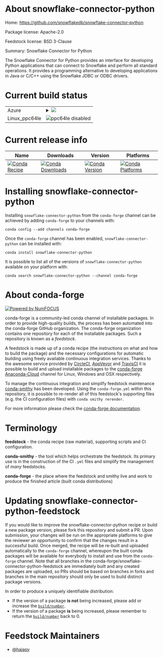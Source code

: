 About snowflake-connector-python
================================

Home: https://github.com/snowflakedb/snowflake-connector-python

Package license: Apache-2.0

Feedstock license: BSD 3-Clause

Summary: Snowflake Connector for Python

The Snowflake Connector for Python provides an interface for
developing Python applications that can connect to Snowflake
and perform all standard operations. It provides a programming
alternative to developing applications in Java or C/C++ using
the Snowflake JDBC or ODBC drivers.


Current build status
====================


<table>
    
  <tr>
    <td>Azure</td>
    <td>
      <details>
        <summary>
          <a href="https://dev.azure.com/conda-forge/feedstock-builds/_build/latest?definitionId=5214&branchName=master">
            <img src="https://dev.azure.com/conda-forge/feedstock-builds/_apis/build/status/snowflake-connector-python-feedstock?branchName=master">
          </a>
        </summary>
        <table>
          <thead><tr><th>Variant</th><th>Status</th></tr></thead>
          <tbody><tr>
              <td>linux_python2.7</td>
              <td>
                <a href="https://dev.azure.com/conda-forge/feedstock-builds/_build/latest?definitionId=5214&branchName=master">
                  <img src="https://dev.azure.com/conda-forge/feedstock-builds/_apis/build/status/snowflake-connector-python-feedstock?branchName=master&jobName=linux&configuration=linux_python2.7" alt="variant">
                </a>
              </td>
            </tr><tr>
              <td>linux_python3.6</td>
              <td>
                <a href="https://dev.azure.com/conda-forge/feedstock-builds/_build/latest?definitionId=5214&branchName=master">
                  <img src="https://dev.azure.com/conda-forge/feedstock-builds/_apis/build/status/snowflake-connector-python-feedstock?branchName=master&jobName=linux&configuration=linux_python3.6" alt="variant">
                </a>
              </td>
            </tr><tr>
              <td>linux_python3.7</td>
              <td>
                <a href="https://dev.azure.com/conda-forge/feedstock-builds/_build/latest?definitionId=5214&branchName=master">
                  <img src="https://dev.azure.com/conda-forge/feedstock-builds/_apis/build/status/snowflake-connector-python-feedstock?branchName=master&jobName=linux&configuration=linux_python3.7" alt="variant">
                </a>
              </td>
            </tr><tr>
              <td>linux_python3.8</td>
              <td>
                <a href="https://dev.azure.com/conda-forge/feedstock-builds/_build/latest?definitionId=5214&branchName=master">
                  <img src="https://dev.azure.com/conda-forge/feedstock-builds/_apis/build/status/snowflake-connector-python-feedstock?branchName=master&jobName=linux&configuration=linux_python3.8" alt="variant">
                </a>
              </td>
            </tr><tr>
              <td>osx_python2.7</td>
              <td>
                <a href="https://dev.azure.com/conda-forge/feedstock-builds/_build/latest?definitionId=5214&branchName=master">
                  <img src="https://dev.azure.com/conda-forge/feedstock-builds/_apis/build/status/snowflake-connector-python-feedstock?branchName=master&jobName=osx&configuration=osx_python2.7" alt="variant">
                </a>
              </td>
            </tr><tr>
              <td>osx_python3.6</td>
              <td>
                <a href="https://dev.azure.com/conda-forge/feedstock-builds/_build/latest?definitionId=5214&branchName=master">
                  <img src="https://dev.azure.com/conda-forge/feedstock-builds/_apis/build/status/snowflake-connector-python-feedstock?branchName=master&jobName=osx&configuration=osx_python3.6" alt="variant">
                </a>
              </td>
            </tr><tr>
              <td>osx_python3.7</td>
              <td>
                <a href="https://dev.azure.com/conda-forge/feedstock-builds/_build/latest?definitionId=5214&branchName=master">
                  <img src="https://dev.azure.com/conda-forge/feedstock-builds/_apis/build/status/snowflake-connector-python-feedstock?branchName=master&jobName=osx&configuration=osx_python3.7" alt="variant">
                </a>
              </td>
            </tr><tr>
              <td>osx_python3.8</td>
              <td>
                <a href="https://dev.azure.com/conda-forge/feedstock-builds/_build/latest?definitionId=5214&branchName=master">
                  <img src="https://dev.azure.com/conda-forge/feedstock-builds/_apis/build/status/snowflake-connector-python-feedstock?branchName=master&jobName=osx&configuration=osx_python3.8" alt="variant">
                </a>
              </td>
            </tr><tr>
              <td>win_python2.7</td>
              <td>
                <a href="https://dev.azure.com/conda-forge/feedstock-builds/_build/latest?definitionId=5214&branchName=master">
                  <img src="https://dev.azure.com/conda-forge/feedstock-builds/_apis/build/status/snowflake-connector-python-feedstock?branchName=master&jobName=win&configuration=win_python2.7" alt="variant">
                </a>
              </td>
            </tr><tr>
              <td>win_python3.6</td>
              <td>
                <a href="https://dev.azure.com/conda-forge/feedstock-builds/_build/latest?definitionId=5214&branchName=master">
                  <img src="https://dev.azure.com/conda-forge/feedstock-builds/_apis/build/status/snowflake-connector-python-feedstock?branchName=master&jobName=win&configuration=win_python3.6" alt="variant">
                </a>
              </td>
            </tr><tr>
              <td>win_python3.7</td>
              <td>
                <a href="https://dev.azure.com/conda-forge/feedstock-builds/_build/latest?definitionId=5214&branchName=master">
                  <img src="https://dev.azure.com/conda-forge/feedstock-builds/_apis/build/status/snowflake-connector-python-feedstock?branchName=master&jobName=win&configuration=win_python3.7" alt="variant">
                </a>
              </td>
            </tr><tr>
              <td>win_python3.8</td>
              <td>
                <a href="https://dev.azure.com/conda-forge/feedstock-builds/_build/latest?definitionId=5214&branchName=master">
                  <img src="https://dev.azure.com/conda-forge/feedstock-builds/_apis/build/status/snowflake-connector-python-feedstock?branchName=master&jobName=win&configuration=win_python3.8" alt="variant">
                </a>
              </td>
            </tr>
          </tbody>
        </table>
      </details>
    </td>
  </tr>
  <tr>
    <td>Linux_ppc64le</td>
    <td>
      <img src="https://img.shields.io/badge/ppc64le-disabled-lightgrey.svg" alt="ppc64le disabled">
    </td>
  </tr>
</table>

Current release info
====================

| Name | Downloads | Version | Platforms |
| --- | --- | --- | --- |
| [![Conda Recipe](https://img.shields.io/badge/recipe-snowflake--connector--python-green.svg)](https://anaconda.org/conda-forge/snowflake-connector-python) | [![Conda Downloads](https://img.shields.io/conda/dn/conda-forge/snowflake-connector-python.svg)](https://anaconda.org/conda-forge/snowflake-connector-python) | [![Conda Version](https://img.shields.io/conda/vn/conda-forge/snowflake-connector-python.svg)](https://anaconda.org/conda-forge/snowflake-connector-python) | [![Conda Platforms](https://img.shields.io/conda/pn/conda-forge/snowflake-connector-python.svg)](https://anaconda.org/conda-forge/snowflake-connector-python) |

Installing snowflake-connector-python
=====================================

Installing `snowflake-connector-python` from the `conda-forge` channel can be achieved by adding `conda-forge` to your channels with:

```
conda config --add channels conda-forge
```

Once the `conda-forge` channel has been enabled, `snowflake-connector-python` can be installed with:

```
conda install snowflake-connector-python
```

It is possible to list all of the versions of `snowflake-connector-python` available on your platform with:

```
conda search snowflake-connector-python --channel conda-forge
```


About conda-forge
=================

[![Powered by NumFOCUS](https://img.shields.io/badge/powered%20by-NumFOCUS-orange.svg?style=flat&colorA=E1523D&colorB=007D8A)](http://numfocus.org)

conda-forge is a community-led conda channel of installable packages.
In order to provide high-quality builds, the process has been automated into the
conda-forge GitHub organization. The conda-forge organization contains one repository
for each of the installable packages. Such a repository is known as a *feedstock*.

A feedstock is made up of a conda recipe (the instructions on what and how to build
the package) and the necessary configurations for automatic building using freely
available continuous integration services. Thanks to the awesome service provided by
[CircleCI](https://circleci.com/), [AppVeyor](https://www.appveyor.com/)
and [TravisCI](https://travis-ci.com/) it is possible to build and upload installable
packages to the [conda-forge](https://anaconda.org/conda-forge)
[Anaconda-Cloud](https://anaconda.org/) channel for Linux, Windows and OSX respectively.

To manage the continuous integration and simplify feedstock maintenance
[conda-smithy](https://github.com/conda-forge/conda-smithy) has been developed.
Using the ``conda-forge.yml`` within this repository, it is possible to re-render all of
this feedstock's supporting files (e.g. the CI configuration files) with ``conda smithy rerender``.

For more information please check the [conda-forge documentation](https://conda-forge.org/docs/).

Terminology
===========

**feedstock** - the conda recipe (raw material), supporting scripts and CI configuration.

**conda-smithy** - the tool which helps orchestrate the feedstock.
                   Its primary use is in the construction of the CI ``.yml`` files
                   and simplify the management of *many* feedstocks.

**conda-forge** - the place where the feedstock and smithy live and work to
                  produce the finished article (built conda distributions)


Updating snowflake-connector-python-feedstock
=============================================

If you would like to improve the snowflake-connector-python recipe or build a new
package version, please fork this repository and submit a PR. Upon submission,
your changes will be run on the appropriate platforms to give the reviewer an
opportunity to confirm that the changes result in a successful build. Once
merged, the recipe will be re-built and uploaded automatically to the
`conda-forge` channel, whereupon the built conda packages will be available for
everybody to install and use from the `conda-forge` channel.
Note that all branches in the conda-forge/snowflake-connector-python-feedstock are
immediately built and any created packages are uploaded, so PRs should be based
on branches in forks and branches in the main repository should only be used to
build distinct package versions.

In order to produce a uniquely identifiable distribution:
 * If the version of a package **is not** being increased, please add or increase
   the [``build/number``](https://conda.io/docs/user-guide/tasks/build-packages/define-metadata.html#build-number-and-string).
 * If the version of a package **is** being increased, please remember to return
   the [``build/number``](https://conda.io/docs/user-guide/tasks/build-packages/define-metadata.html#build-number-and-string)
   back to 0.

Feedstock Maintainers
=====================

* [@hajapy](https://github.com/hajapy/)

